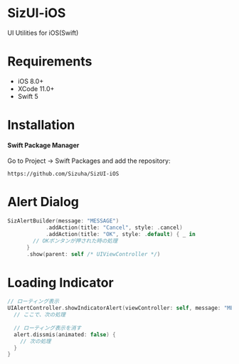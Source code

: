 # SizUI-iOS
UI Utilities for iOS(Swift)

# Requirements

* iOS 8.0+
* XCode 11.0+
* Swift 5

# Installation

#### Swift Package Manager

Go to Project -> Swift Packages and add the repository:
```
https://github.com/Sizuha/SizUI-iOS
```

# Alert Dialog
```swift
SizAlertBuilder(message: "MESSAGE")
			.addAction(title: "Cancel", style: .cancel)
			.addAction(title: "OK", style: .default) { _ in
        // OKボンタンが押された時の処理
      }
      .show(parent: self /* UIViewController */)
```

# Loading Indicator
```swift
// ローティング表示
UIAlertController.showIndicatorAlert(viewController: self, message: "MESSAGE") { alert: UIAlertController in
  // ここで、次の処理
  
  // ローティング表示を消す
  alert.dissmis(animated: false) {
    // 次の処理
  }
}
```

